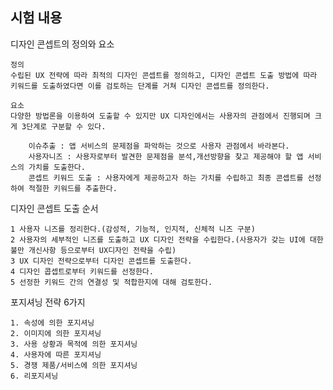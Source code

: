 ## 시험 내용


디자인 콘셉트의 정의와 요소

    정의 
    수립된 UX 전략에 따라 최적의 디자인 콘셉트를 정의하고, 디자인 콘셉트 도출 방법에 따라 키워드를 도출하였다면 이를 검토하는 단계를 거쳐 디자인 콘셉트를 정의한다.
    
    요소
    다양한 방법론을 이용하여 도출할 수 있지만 UX 디자인에서는 사용자의 관점에서 진행되며 크게 3단계로 구분할 수 있다.
    
        이슈추출 : 앱 서비스의 문제점을 파악하는 것으로 사용자 관점에서 바라본다.
        사용자니즈 : 사용자로부터 발견한 문제점을 분석,개선방향을 찾고 제공해야 할 앱 서비스의 가치를 도출한다.
        콘셉트 키워드 도출 : 사용자에게 제공하고자 하는 가치를 수립하고 최종 콘셉트를 선정하여 적절한 키워드를 추출한다.


디자인 콘셉트 도출 순서

    1 사용자 니즈를 정리한다.(감성적, 기능적, 인지적, 신체적 니즈 구분)
    2 사용자의 세부적인 니즈를 도출하고 UX 디자인 전략을 수립한다.(사용자가 갖는 UI에 대한 불만 개신사항 등으로부터 UX디자인 전략을 수립)
    3 UX 디자인 전략으로부터 디자인 콘셉트를 도출한다.
    4 디자인 콥셉트로부터 키워드를 선정한다.
    5 선정한 키워드 간의 연결성 및 적합한지에 대해 검토한다.
     

포지셔닝 전략 6가지

    1. 속성에 의한 포지셔닝
    2. 이미지에 의한 포지셔닝
    3. 사용 상황과 목적에 의한 포지셔닝
    4. 사용자에 따른 포지셔닝
    5. 경쟁 제품/서비스에 의한 포지셔닝
    6. 리포지셔닝
